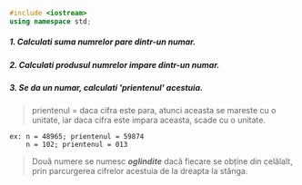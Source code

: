 ```cpp
#include <iostream>
using namespace std;
```

##### 1. Calculati suma numrelor pare dintr-un numar.

##### 2. Calculati produsul numrelor impare dintr-un numar.

##### 3. Se da un numar, calculati 'prientenul' acestuia.

> prientenul = daca cifra este para, atunci aceasta se mareste cu o unitate, iar daca cifra este impara aceasta, scade cu o unitate.

    ex: n = 48965; prientenul = 59874
        n = 102; prientenul = 013

> Două numere se numesc ***oglindite*** dacă fiecare se obține din celălalt, prin parcurgerea cifrelor acestuia de la dreapta la stânga.


